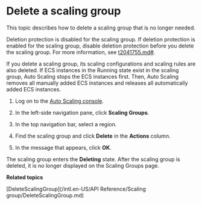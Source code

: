 # Delete a scaling group

This topic describes how to delete a scaling group that is no longer needed.

Deletion protection is disabled for the scaling group. If deletion protection is enabled for the scaling group, disable deletion protection before you delete the scaling group. For more information, see [t2041755.md\#]().

If you delete a scaling group, its scaling configurations and scaling rules are also deleted. If ECS instances in the Running state exist in the scaling group, Auto Scaling stops the ECS instances first. Then, Auto Scaling removes all manually added ECS instances and releases all automatically added ECS instances.

1.  Log on to the [Auto Scaling console](https://essnew.console.aliyun.com/).

2.  In the left-side navigation pane, click **Scaling Groups**.

3.  In the top navigation bar, select a region.

4.  Find the scaling group and click **Delete** in the **Actions** column.

5.  In the message that appears, click **OK**.


The scaling group enters the **Deleting** state. After the scaling group is deleted, it is no longer displayed on the Scaling Groups page.

**Related topics**  


[DeleteScalingGroup](/intl.en-US/API Reference/Scaling group/DeleteScalingGroup.md)

